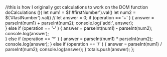 //this is how I originally got calculations to work on the DOM
function doCalculations (){
    let num1 = $('#firstNumber').val()
    let num2 = $('#lastNumber').val()
    // let answer = 0;
    if (operation == '+' ) {
        answer = parseInt(num1) + parseInt(num2);
        console.log('add:', answer);          
    } else if (operation == '-' ) {
        answer = parseInt(num1) - parseInt(num2);
        console.log(answer);          
    } else if (operation == '*' ) {
        answer = parseInt(num1) * parseInt(num2);
        console.log(answer);
    } else if (operation == '/' ) {
        answer = parseInt(num1) / parseInt(num2);
        console.log(answer);
} totals.push(answer);
};